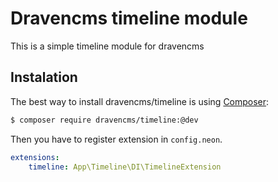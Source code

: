 # Dravencms timeline module

This is a simple timeline module for dravencms

## Instalation

The best way to install dravencms/timeline is using  [Composer](http://getcomposer.org/):


```sh
$ composer require dravencms/timeline:@dev
```

Then you have to register extension in `config.neon`.

```yaml
extensions:
	timeline: App\Timeline\DI\TimelineExtension
```
